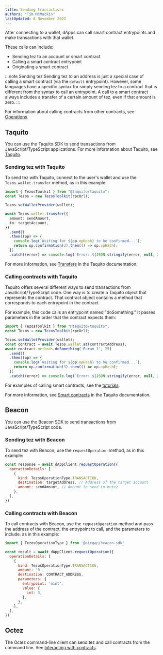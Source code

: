 ```yaml
---
title: Sending transactions
authors: "Tim McMackin"
lastUpdated: 6 November 2023
---
```

<!-- TODO originating contracts: https://tezostaquito.io/docs/originate -->

After connecting to a wallet, dApps can call smart contract entrypoints and make transactions with that wallet.

These calls can include:

- Sending tez to an account or smart contract
- Calling a smart contract entrypoint
- Originating a smart contract

:::note Sending tez
Sending tez to an address is just a special case of calling a smart contract (via the `default` entrypoint).
However, some languages have a specific syntax for simply sending tez to a contract that is different from the syntax to call an entrypoint.
A call to a smart contract always includes a transfer of a certain amount of tez, even if that amount is zero.
:::

For information about calling contracts from other contracts, see [Operations](../smart-contracts/logic/operations).

## Taquito

You can use the Taquito SDK to send transactions from JavaScript/TypeScript applications.
For more information about Taquito, see [Taquito](./taquito).

### Sending tez with Taquito

To send tez with Taquito, connect to the user's wallet and use the `Tezos.wallet.transfer` method, as in this example:

```typescript
import { TezosToolkit } from "@taquito/taquito";
const Tezos = new TezosToolkit(rpcUrl);

Tezos.setWalletProvider(wallet);

await Tezos.wallet.transfer({
  amount: sendAmount,
  to: targetAccount,
})
  .send()
  .then((op) => {
    console.log(`Waiting for ${op.opHash} to be confirmed...`);
    return op.confirmation(3).then(() => op.opHash);
  })
  .catch((error) => console.log(`Error: ${JSON.stringify(error, null, 2)}`));
```

For more information, see [Transfers](https://tezostaquito.io/docs/making_transfers) in the Taquito documentation.

### Calling contracts with Taquito

Taquito offers several different ways to send transactions from JavaScript/TypeScript code.
One way is to create a Taquito object that represents the contract.
That contract object contains a method that corresponds to each entrypoint in the contract.

For example, this code calls an entrypoint named "doSomething."
It passes parameters in the order that the contract expects them:

```javascript
import { TezosToolkit } from "@taquito/taquito";
const Tezos = new TezosToolkit(rpcUrl);

Tezos.setWalletProvider(wallet);
const contract = await Tezos.wallet.at(contractAddress);
await contract.methods.doSomething('Param 1', 25)
  .send()
  .then((op) => {
    console.log(`Waiting for ${op.opHash} to be confirmed...`);
    return op.confirmation(3).then(() => op.opHash);
  })
  .catch((error) => console.log(`Error: ${JSON.stringify(error, null, 2)}`));
```

For examples of calling smart contracts, see the [tutorials](../tutorials).

For more information, see [Smart contracts](https://tezostaquito.io/docs/smartcontracts) in the Taquito documentation.

## Beacon

You can use the Beacon SDK to send transactions from JavaScript/TypeScript code.

### Sending tez with Beacon

To send tez with Beacon, use the `requestOperation` method, as in this example:

```javascript
const response = await dAppClient.requestOperation({
  operationDetails: [
    {
      kind: TezosOperationType.TRANSACTION,
      destination: targetAddress, // Address of the target account
      amount: sendAmount, // Amount to send in mutez
    },
  ],
})
```

### Calling contracts with Beacon

To call contracts with Beacon, use the `requestOperation` method and pass the address of the contract, the entrypoint to call, and the parameters to include, as in this example:

```javascript
import { TezosOperationType } from '@airgap/beacon-sdk'

const result = await dAppClient.requestOperation({
  operationDetails: [
    {
      kind: TezosOperationType.TRANSACTION,
      amount: '0',
      destination: CONTRACT_ADDRESS,
      parameters: {
        entrypoint: 'mint',
        value: {
          int: 3,
        },
      },
    },
  ],
})
```

## Octez

The Octez command-line client can send tez and call contracts from the command line.
See [Interacting with contracts](../developing/octez-client/transactions).
